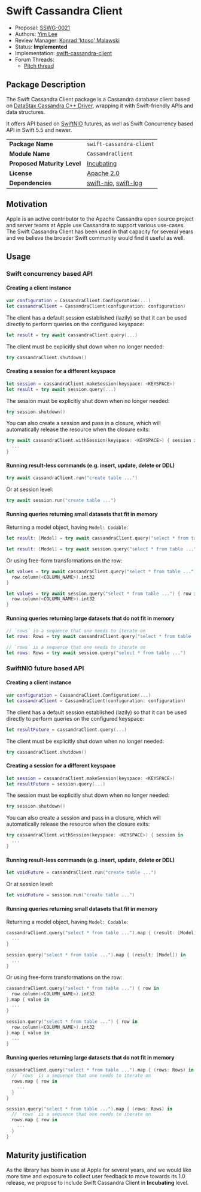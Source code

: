 # Swift Cassandra Client

* Proposal: [SSWG-0021](0021-swift-cassandra-client.md)
* Authors: [Yim Lee](https://github.com/yim-lee)
* Review Manager: [Konrad 'ktoso' Malawski](https://github.com/ktoso)
* Status: **Implemented**
* Implementation: [swift-cassandra-client](https://github.com/apple/swift-cassandra-client)
* Forum Threads: 
    * [Pitch thread](https://forums.swift.org/t/pitch-swift-cassandra-client/62509) 

## Package Description

The Swift Cassandra Client package is a Cassandra database client based on [DataStax Cassandra C++ Driver](https://github.com/datastax/cpp-driver), wrapping it with Swift-friendly APIs and data structures.

It offers API based on [SwiftNIO](https://github.com/apple/swift-nio) futures, as well as Swift Concurrency based API in Swift 5.5 and newer.

|  |  |
|--|--|
| **Package Name** | `swift-cassandra-client` |
| **Module Name** | `CassandraClient` |
| **Proposed Maturity Level** | [Incubating](https://github.com/swift-server/sswg/blob/main/process/incubation.md#process-diagram) |
| **License** | [Apache 2.0](https://github.com/swift-server/swift-cassandra-client/blob/master/LICENSE.txt) |
| **Dependencies** | [swift-nio](https://github.com/apple/swift-nio), [swift-log](https://github.com/apple/swift-log) |



## Motivation

Apple is an active contributor to the Apache Cassandra open source project and server teams at Apple use Cassandra to support various use-cases. The Swift Cassandra Client has been used in that capacity for several years and we believe the broader Swift community would find it useful as well.

## Usage

### Swift concurrency based API

#### Creating a client instance

```swift
var configuration = CassandraClient.Configuration(...)
let cassandraClient = CassandraClient(configuration: configuration)
```

The client has a default session established (lazily) so that it can be used directly to perform
queries on the configured keyspace:

```swift
let result = try await cassandraClient.query(...)
```

The client must be explicitly shut down when no longer needed:

```swift
try cassandraClient.shutdown()
```

#### Creating a session for a different keyspace

```swift
let session = cassandraClient.makeSession(keyspace: <KEYSPACE>)
let result = try await session.query(...)
```

The session must be explicitly shut down when no longer needed:

```swift
try session.shutdown()
```

You can also create a session and pass in a closure, which will automatically release the resource when the closure exits:

```swift
try await cassandraClient.withSession(keyspace: <KEYSPACE>) { session in
  ...
}
```

#### Running result-less commands (e.g. insert, update, delete or DDL)

```swift
try await cassandraClient.run("create table ...")
```

Or at session level:

```swift
try await session.run("create table ...")
```

#### Running queries returning small datasets that fit in memory

Returning a model object, having `Model: Codable`:

```swift
let result: [Model] = try await cassandraClient.query("select * from table ...")
```

```swift
let result: [Model] = try await session.query("select * from table ...")
```

Or using free-form transformations on the row:

```swift
let values = try await cassandraClient.query("select * from table ...") { row in
  row.column(<COLUMN_NAME>).int32
}
```

```swift
let values = try await session.query("select * from table ...") { row in
  row.column(<COLUMN_NAME>).int32
}
```

#### Running queries returning large datasets that do not fit in memory

```swift
// `rows` is a sequence that one needs to iterate on
let rows: Rows = try await cassandraClient.query("select * from table ...")
```

```swift
// `rows` is a sequence that one needs to iterate on
let rows: Rows = try await session.query("select * from table ...")
```

### SwiftNIO future based API

#### Creating a client instance

```swift
var configuration = CassandraClient.Configuration(...)
let cassandraClient = CassandraClient(configuration: configuration)
```

The client has a default session established (lazily) so that it can be used directly to perform
queries on the configured keyspace:

```swift
let resultFuture = cassandraClient.query(...)
```

The client must be explicitly shut down when no longer needed:

```swift
try cassandraClient.shutdown()
```

#### Creating a session for a different keyspace

```swift
let session = cassandraClient.makeSession(keyspace: <KEYSPACE>)
let resultFuture = session.query(...)
```

The session must be explicitly shut down when no longer needed:

```swift
try session.shutdown()
```

You can also create a session and pass in a closure, which will automatically release the resource when the closure exits:

```swift
try cassandraClient.withSession(keyspace: <KEYSPACE>) { session in
  ...
}
```

#### Running result-less commands (e.g. insert, update, delete or DDL)

```swift
let voidFuture = cassandraClient.run("create table ...")
```

Or at session level:

```swift
let voidFuture = session.run("create table ...")
```

#### Running queries returning small datasets that fit in memory

Returning a model object, having `Model: Codable`:

```swift
cassandraClient.query("select * from table ...").map { (result: [Model]) in
  ...
}
```

```swift
session.query("select * from table ...").map { (result: [Model]) in
  ...
}
```

Or using free-form transformations on the row:

```swift
cassandraClient.query("select * from table ...") { row in
  row.column(<COLUMN_NAME>).int32
}.map { value in
  ...
}
```

```swift
session.query("select * from table ...") { row in
  row.column(<COLUMN_NAME>).int32
}.map { value in
  ...
}
```

#### Running queries returning large datasets that do not fit in memory

```swift
cassandraClient.query("select * from table ...").map { (rows: Rows) in
  // `rows` is a sequence that one needs to iterate on
  rows.map { row in
    ...
  }
}
```

```swift
session.query("select * from table ...").map { (rows: Rows) in
  // `rows` is a sequence that one needs to iterate on
  rows.map { row in
    ...
  }
}
```

## Maturity justification

As the library has been in use at Apple for several years, and we would like more time and exposure to collect user feedback to move towards its 1.0 release, we propose to include Swift Cassandra Client in **Incubating** level.
